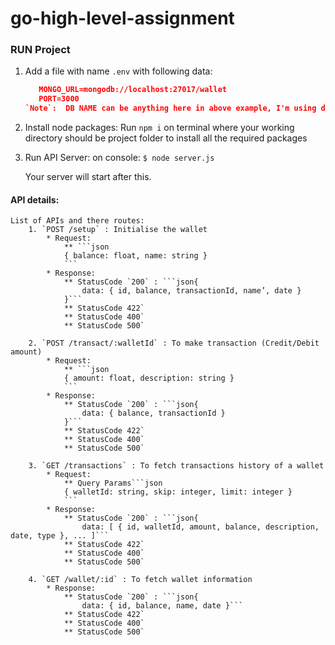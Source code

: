 # go-high-level-assignment

### RUN Project
1. Add a file with name `.env` with following data:
    ```json
       MONGO_URL=mongodb://localhost:27017/wallet
       PORT=3000
    `Note`:  DB NAME can be anything here in above example, I'm using database name as `wallet`
2. Install node packages:
   Run `npm i` on terminal where your working directory should be project folder to install all the required packages

3. Run API Server:
    on console: `$ node server.js`

    Your server will start after this.

#### API details:
    List of APIs and there routes:
        1. `POST /setup` : Initialise the wallet
            * Request: 
                ** ```json
                { balance: float, name: string }
                ```
            * Response:
                ** StatusCode `200` : ```json{
                    data: { id, balance, transactionId, name’, date }
                }```
                ** StatusCode 422`
                ** StatusCode 400`
                ** StatusCode 500`
    
        2. `POST /transact/:walletId` : To make transaction (Credit/Debit amount)
            * Request: 
                ** ```json
                { amount: float, description: string }
                ```
            * Response:
                ** StatusCode `200` : ```json{
                    data: { balance, transactionId }
                }```
                ** StatusCode 422`
                ** StatusCode 400`
                ** StatusCode 500`

        3. `GET /transactions` : To fetch transactions history of a wallet
            * Request: 
                ** Query Params```json
                { walletId: string, skip: integer, limit: integer }
                ```
            * Response:
                ** StatusCode `200` : ```json{
                    data: [ { id, walletId, amount, balance, description, date, type }, ... ]```
                ** StatusCode 422`
                ** StatusCode 400`
                ** StatusCode 500`
        
        4. `GET /wallet/:id` : To fetch wallet information
            * Response:
                ** StatusCode `200` : ```json{
                    data: { id, balance, name, date }```
                ** StatusCode 422`
                ** StatusCode 400`
                ** StatusCode 500`
